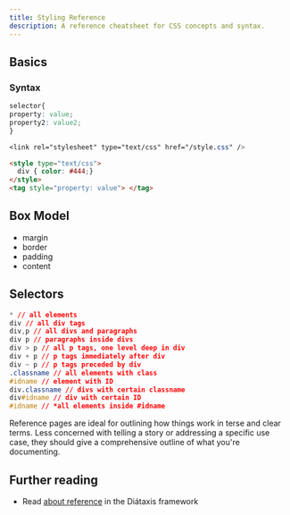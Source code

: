 ```yaml
---
title: Styling Reference
description: A reference cheatsheet for CSS concepts and syntax.
---
```


## Basics

### Syntax

```css
selector{
property: value;
property2: value2;
}
```

```css
<link rel="stylesheet" type="text/css" href="/style.css" />

```

```html
<style type="text/css">
  div { color: #444;}
</style>
<tag style="property: value"> </tag>
```

## Box Model

- margin
- border
- padding
- content

## Selectors

```css
* // all elements
div // all div tags
div,p // all divs and paragraphs
div p // paragraphs inside divs
div > p // all p tags, one level deep in div
div + p // p tags immediately after div
div ~ p // p tags preceded by div
.classname // all elements with class
#idname // element with ID
div.classname // divs with certain classname
div#idname // div with certain ID
#idname // *all elements inside #idname
```

Reference pages are ideal for outlining how things work in terse and clear terms.
Less concerned with telling a story or addressing a specific use case, they should give a comprehensive outline of what you're documenting.

## Further reading

- Read [about reference](https://diataxis.fr/reference/) in the Diátaxis framework
